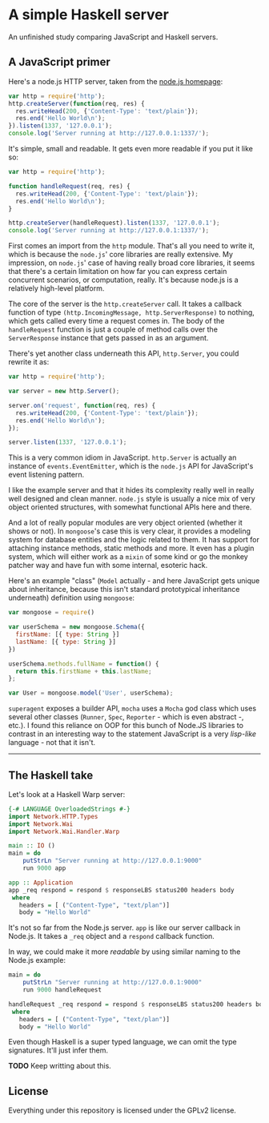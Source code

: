 A simple Haskell server
=======================
An unfinished study comparing JavaScript and Haskell servers.

## A JavaScript primer
Here's a node.js HTTP server, taken from the [node.js homepage](https://nodejs.org):
```javascript
var http = require('http');
http.createServer(function(req, res) {
  res.writeHead(200, {'Content-Type': 'text/plain'});
  res.end('Hello World\n');
}).listen(1337, '127.0.0.1');
console.log('Server running at http://127.0.0.1:1337/');
```

It's simple, small and readable. It gets even more readable if you put it like
so:
```javascript
var http = require('http');

function handleRequest(req, res) {
  res.writeHead(200, {'Content-Type': 'text/plain'});
  res.end('Hello World\n');
}

http.createServer(handleRequest).listen(1337, '127.0.0.1');
console.log('Server running at http://127.0.0.1:1337/');
```

First comes an import from the `http` module. That's all you need to write it,
which is because the `node.js`' core libraries are really extensive. My
impression, on `node.js`' case of having really broad core libraries, it seems
that there's a certain limitation on how far you can express certain concurrent
scenarios, or computation, really. It's because node.js is a relatively
high-level platform.


The core of the server is the `http.createServer` call. It takes a callback
function of type `(http.IncomingMessage, http.ServerResponse)` to nothing,
which gets called every time a request comes in. The body of the
`handleRequest` function is just a couple of method calls over the
`ServerResponse` instance that gets passed in as an argument.

There's yet another class underneath this API, `http.Server`, you could rewrite
it as:
```javascript
var http = require('http');

var server = new http.Server();

server.on('request', function(req, res) {
  res.writeHead(200, {'Content-Type': 'text/plain'});
  res.end('Hello World\n');
});

server.listen(1337, '127.0.0.1');
```

This is a very common idiom in JavaScript. `http.Server` is actually an
instance of `events.EventEmitter`, which is the `node.js` API for JavaScript's
event listening pattern.

I like the example server and that it hides its complexity really well in
really well designed and clean manner. `node.js` style is usually a nice mix of
very object oriented structures, with somewhat functional APIs here and there.

And a lot of really popular modules are very object oriented (whether it shows
or not). In `mongoose`'s case this is very clear, it provides a modeling system
for database entities and the logic related to them. It has support for
attaching instance methods, static methods and more. It even has a plugin
system, which will either work as a `mixin` of some kind or go the monkey
patcher way and have fun with some internal, esoteric hack.

Here's an example "class" (`Model` actually - and here JavaScript gets unique
about inheritance, because this isn't standard prototypical inheritance
underneath) definition using `mongoose`:
```javascript
var mongoose = require()

var userSchema = new mongoose.Schema({
  firstName: [{ type: String }]
  lastName: [{ type: String }]
})

userSchema.methods.fullName = function() {
  return this.firstName + this.lastName;
};

var User = mongoose.model('User', userSchema);
```

`superagent` exposes a builder API, `mocha` uses a `Mocha` god class which uses
several other classes (`Runner`, `Spec`, `Reporter` - which is even abstract -,
etc.). I found this reliance on OOP for this bunch of Node.JS libraries to
contrast in an interesting way to the statement JavaScript is a very _lisp-like_
language - not that it isn't.

- - -
## The Haskell take

Let's look at a Haskell Warp server:
```haskell
{-# LANGUAGE OverloadedStrings #-}
import Network.HTTP.Types
import Network.Wai
import Network.Wai.Handler.Warp

main :: IO ()
main = do
    putStrLn "Server running at http://127.0.0.1:9000"
    run 9000 app

app :: Application
app _req respond = respond $ responseLBS status200 headers body
 where
   headers = [ ("Content-Type", "text/plan")]
   body = "Hello World"
```

It's not so far from the Node.js server. `app` is like our server callback in
Node.js. It takes a `_req` object and a `respond` callback function.

In way, we could make it more _readable_ by using similar naming to the Node.js
example:
```haskell
main = do
    putStrLn "Server running at http://127.0.0.1:9000"
    run 9000 handleRequest

handleRequest _req respond = respond $ responseLBS status200 headers body
 where
   headers = [ ("Content-Type", "text/plan")]
   body = "Hello World"
```

Even though Haskell is a super typed language, we can omit the type signatures.
It'll just infer them.

**TODO** Keep writting about this.

## License
Everything under this repository is licensed under the GPLv2 license.
